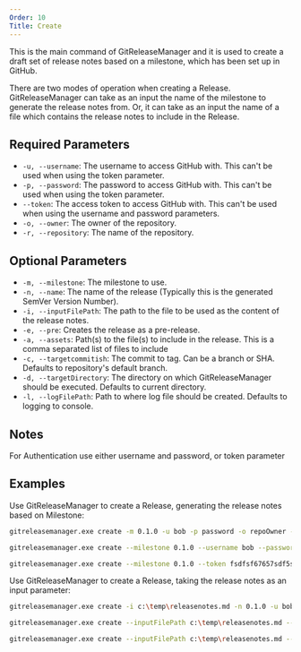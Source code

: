 ```yaml
---
Order: 10
Title: Create
---
```


This is the main command of GitReleaseManager and it is used to create a draft
set of release notes based on a milestone, which has been set up in GitHub.

There are two modes of operation when creating a Release.  GitReleaseManager can
take as an input the name of the milestone to generate the release notes from.
Or, it can take as an input the name of a file which contains the release notes
to include in the Release.

## **Required Parameters**

* `-u, --username`: The username to access GitHub with.  This can't be used when
using the token parameter.
* `-p, --password`: The password to access GitHub with.  This can't be used when
using the token parameter.
* `--token`: The access token to access GitHub with.  This can't be used when
using the username and password parameters.
* `-o, --owner`: The owner of the repository.
* `-r, --repository`: The name of the repository.

## **Optional Parameters**

* `-m, --milestone`: The milestone to use.
* `-n, --name`: The name of the release (Typically this is the generated SemVer
Version Number).
* `-i, --inputFilePath`: The path to the file to be used as the content of the
release notes.
* `-e, --pre`: Creates the release as a pre-release.
* `-a, --assets`: Path(s) to the file(s) to include in the release.  This is a
comma separated list of files to include
* `-c, --targetcommitish`: The commit to tag. Can be a branch or SHA. Defaults
to repository's default branch.
* `-d, --targetDirectory`: The directory on which GitReleaseManager should be
executed. Defaults to current directory.
* `-l, --logFilePath`: Path to where log file should be created. Defaults to
logging to console.

## **Notes**

For Authentication use either username and password, or token parameter

## **Examples**

Use GitReleaseManager to create a Release, generating the release notes based on
Milestone:

```bash
gitreleasemanager.exe create -m 0.1.0 -u bob -p password -o repoOwner -r repo

gitreleasemanager.exe create --milestone 0.1.0 --username bob --password password --owner repoOwner --repository repo

gitreleasemanager.exe create --milestone 0.1.0 --token fsdfsf67657sdf5s7d5f --owner repoOwner --repository repo
```

Use GitReleaseManager to create a Release, taking the release notes as an input parameter:

```bash
gitreleasemanager.exe create -i c:\temp\releasenotes.md -n 0.1.0 -u bob -p password -o repoOwner -r repo

gitreleasemanager.exe create --inputFilePath c:\temp\releasenotes.md --name 0.1.0 --username bob --password password --owner repoOwner --repository repo

gitreleasemanager.exe create --inputFilePath c:\temp\releasenotes.md --name 0.1.0 --token fsdfsf67657sdf5s7d5f --owner repoOwner --repository repo
```
